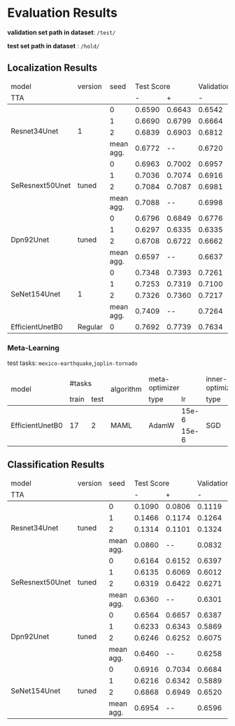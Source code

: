 # Evaluation Results

**validation set path in dataset**: `/test/`

**test set path in dataset** : `/hold/`

## Localization Results

<table>
<thead>
    <tr>
        <td>model</td>
        <td>version</td>
        <td>seed</td>
        <td colspan="2">Test Score</td>
        <td colspan="2">Validation Score</td>
    </tr>
    <tr>
        <td colspan="3"> TTA </td>
        <td> - </td>
        <td> + </td>
        <td> - </td>
        <td> + </td>
    </tr>
</thead>
<tbody>
    <tr>
        <td rowspan="4">Resnet34Unet</td>
        <td rowspan="4">1</td>
        <td>0</td>
        <td>0.6590</td>
        <td>0.6643</td>
        <td>0.6542</td>
        <td>0.6590</td>
    </tr>
    <tr>
        <td>1</td>
        <td>0.6690</td>
        <td>0.6799</td>
        <td>0.6664</td>
        <td>0.6768</td>
    </tr>
    <tr>
        <td>2</td>
        <td>0.6839</td>
        <td>0.6903</td>
        <td>0.6812</td>
        <td>0.6858</td>
    </tr>
    <tr>
        <td> mean agg.</td>
        <td>0.6772</td>
        <td>--</td>
        <td>0.6720</td>
        <td>--</td>
    </tr>
    <tr>
        <td rowspan="4">SeResnext50Unet</td>
        <td rowspan="4">tuned</td>
        <td>0</td>
        <td>0.6963</td>
        <td>0.7002</td>
        <td>0.6957</td>
        <td>0.6967</td>
    </tr>
    <tr>
        <td>1</td>
        <td>0.7036</td>
        <td>0.7074</td>
        <td>0.6916</td>
        <td>0.6971</td>
    </tr>
    <tr>
        <td>2</td>
        <td>0.7084</td>
        <td>0.7087</td>
        <td>0.6981</td>
        <td>0.7027</td>
    </tr>
    <tr>
        <td>mean agg.</td>
        <td>0.7088</td>
        <td>--</td>
        <td>0.6998</td>
        <td>--</td>
    </tr>
    <tr>
        <td rowspan="4">Dpn92Unet</td>
        <td rowspan="4">tuned</td>
        <td>0</td>
        <td>0.6796</td>
        <td>0.6849</td>
        <td>0.6776</td>
        <td>0.6830</td>
    </tr>
     <tr>
        <td>1</td>
        <td>0.6297</td>
        <td>0.6335</td>
        <td>0.6335</td>
        <td>0.6322</td>
    </tr>
    <tr>
        <td>2</td>
        <td>0.6708</td>
        <td>0.6722</td>
        <td>0.6662</td>
        <td>0.6714</td>
    </tr>
    <tr>
        <td>mean agg.</td>
        <td>0.6597</td>
        <td>--</td>
        <td>0.6637</td>
        <td>--</td>
    </tr>
    <tr>
        <td rowspan="4">SeNet154Unet</td>
        <td rowspan="4">1</td>
        <td>0</td>
        <td>0.7348</td>
        <td>0.7393</td>
        <td>0.7261</td>
        <td>0.7302</td>
    </tr>
    <tr>
        <td>1</td>
        <td>0.7253</td>
        <td>0.7319</td>
        <td>0.7100</td>
        <td>0.7163</td>
    </tr>
    <tr>
        <td>2</td>
        <td>0.7326</td>
        <td>0.7360</td>
        <td>0.7217</td>
        <td>0.7252</td>
    </tr>
    <tr>
        <td>mean agg.</td>
        <td>0.7409</td>
        <td>--</td>
        <td>0.7264</td>
        <td>--</td>
    </tr>
    <tr>
        <td rowspan="1">EfficientUnetB0</td>
        <td rowspan="1">Regular</td>
        <td>0</td>
        <td>0.7692</td>
        <td>0.7739</td>
        <td>0.7634</td>
        <td>--</td>
    </tr>
</tbody>
</table>

### Meta-Learning

test tasks: `mexico-earthquake`,`joplin-tornado`

<table>
    <thead>
        <tr>
            <td rowspan="2">model</td>
            <td colspan="2">#tasks</td>
            <td rowspan="2">algorithm</td>
            <td colspan="2">meta-optimizer</td>
            <td colspan="2">inner-optimizer</td>
            <td colspan="2">shots</td>
            <td rowspan="2">localization score</td>
        </tr>
        <tr>
            <td>train</td>
            <td>test</td>
            <td>type</td>
            <td>lr</td>
            <td>type</td>
            <td>lr</td>
            <td>support</td>
            <td>query</td>
        </tr>
    </thead>
    <tbody>
        <tr>
            <td rowspan="2">EfficientUnetB0</td>
            <td rowspan="2">17</td>
            <td rowspan="2">2</td>
            <td rowspan="2">MAML</td>
            <td rowspan="2">AdamW</td>
            <td>15e-6</td>
            <td rowspan="2">SGD</td>
            <td>1e-4</td>
            <td>1</td>
            <td>2</td>
            <td>0.5372</td>
        </tr>
        <tr>
            <td>15e-6</td>
            <td>1e-3</td>
            <td>5</td>
            <td>10</td>
            <td>0.4351</td>
        </tr>
    </tbody>
</table>

## Classification Results

<table>
<thead>
    <tr>
        <td>model</td>
        <td>version</td>
        <td>seed</td>
        <td colspan="2">Test Score</td>
        <td colspan="2">Validation Score</td>
    </tr>
    <tr>
        <td colspan="3"> TTA </td>
        <td> - </td>
        <td> + </td>
        <td> - </td>
        <td> + </td>
    </tr>
</thead>
<tbody>
    <tr>
        <td rowspan="4">Resnet34Unet</td>
        <td rowspan="4">tuned</td>
        <td>0</td>
        <td>0.1090</td>
        <td>0.0806</td>
        <td>0.1119</td>
        <td>0.0831</td>
    </tr>
    <tr>
        <td>1</td>
        <td>0.1466</td>
        <td>0.1174</td>
        <td>0.1264</td>
        <td>0.0997</td>
    </tr>
    <tr>
        <td>2</td>
        <td>0.1314</td>
        <td>0.1101</td>
        <td>0.1324</td>
        <td>0.1082</td>
    </tr>
    <tr>
        <td> mean agg.</td>
        <td>0.0860</td>
        <td>--</td>
        <td>0.0832</td>
        <td>--</td>
    </tr>
    <tr>
        <td rowspan="4">SeResnext50Unet</td>
        <td rowspan="4">tuned</td>
        <td>0</td>
        <td>0.6164</td>
        <td>0.6152</td>
        <td>0.6397</td>
        <td>0.6347</td>
    </tr>
    <tr>
        <td>1</td>
        <td>0.6135</td>
        <td>0.6069</td>
        <td>0.6012</td>
        <td>0.5991</td>
    </tr>
    <tr>
        <td>2</td>
        <td>0.6319</td>
        <td>0.6422</td>
        <td>0.6271</td>
        <td>0.6361</td>
    </tr>
    <tr>
        <td>mean agg.</td>
        <td>0.6360</td>
        <td>--</td>
        <td>0.6301</td>
        <td>--</td>
    </tr>
    <tr>
        <td rowspan="4">Dpn92Unet</td>
        <td rowspan="4">tuned</td>
        <td>0</td>
        <td>0.6564</td>
        <td>0.6657</td>
        <td>0.6387</td>
        <td>0.6441</td>
    </tr>
     <tr>
        <td>1</td>
        <td>0.6233</td>
        <td>0.6343</td>
        <td>0.5869</td>
        <td>0.5813</td>
    </tr>
    <tr>
        <td>2</td>
        <td>0.6246</td>
        <td>0.6252</td>
        <td>0.6075</td>
        <td>0.6138</td>
    </tr>
    <tr>
        <td>mean agg.</td>
        <td>0.6460</td>
        <td>--</td>
        <td>0.6258</td>
        <td>--</td>
    </tr>
    <tr>
        <td rowspan="4">SeNet154Unet</td>
        <td rowspan="4">tuned</td>
        <td>0</td>
        <td>0.6916</td>
        <td>0.7034</td>
        <td>0.6684</td>
        <td>0.6722</td>
    </tr>
     <tr>
        <td>1</td>
        <td>0.6216</td>
        <td>0.6342</td>
        <td>0.5889</td>
        <td>0.6123</td>
    </tr>
    <tr>
        <td>2</td>
        <td>0.6868</td>
        <td>0.6949</td>
        <td>0.6520</td>
        <td>0.6479</td>
    </tr>
    <tr>
        <td>mean agg.</td>
        <td>0.6954</td>
        <td>--</td>
        <td>0.6596</td>
        <td>--</td>
    </tr>
</tbody>
</table>



